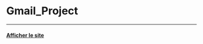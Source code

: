 # Gmail_Project
------------------
#### [Afficher le site](https://lowkeyalways.github.io/Gmail_Project/)
